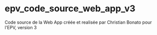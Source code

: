 # epv_code_source_web_app_v3
Code source de la Web App créée et realisée par Christian Bonato pour l'EPV, version 3
